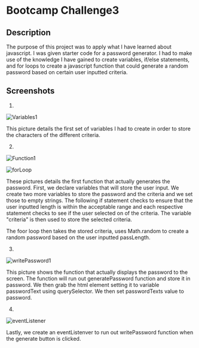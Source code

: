 # Bootcamp Challenge3

## Description
The purpose of this project was to apply what I have learned about javascript. I was given starter code for a password generator. I had to make use of the knowledge I have gained to create variables, if/else statements, and for loops to create a javascript function that could generate a random password based on certain user inputted criteria.


## Screenshots

1.

![Variables1](https://user-images.githubusercontent.com/126288123/228390166-5cdd6d8d-a789-4b65-ab53-de1577dd1457.PNG)

This picture details the first set of variables I had to create in order to store the characters of the different criteria.

2. 

![Function1](https://user-images.githubusercontent.com/126288123/228390220-b9c05162-f83a-4cd5-995e-ff7b569f5c44.PNG)

![forLoop](https://user-images.githubusercontent.com/126288123/228390319-025b2e2e-ea66-4b89-bb27-d560a653b3de.PNG)


These pictures details the first function that actually generates the password. First, we declare variables that will store the user input. We create two more variables to store the password and the criteria and we set those to empty strings. The following if statement checks to ensure that the user inputted length is within the acceptable range and each respective statement checks to see if the user selected on of the criteria. The variable "criteria" is then used to store the selected criteria.

The foor loop then takes the stored criteria, uses Math.random to create a random password based on the user inputted passLength.

3.

![writePassword1](https://user-images.githubusercontent.com/126288123/228390843-a7758837-b24f-46f9-b1ae-bff595b3428a.PNG)

This picture shows the function that actually displays the password to the screen. The function will run out generatePassword function and store it in password. We then grab the html element setting it to variable passwordText using querySelector. We then set passwordTexts value to password.

4.

![eventListener](https://user-images.githubusercontent.com/126288123/228391322-4b0d5e23-28e4-49c3-a756-6b4849ea9397.PNG)

Lastly, we create an eventListenver to run out writePassword function when the generate button is clicked.


